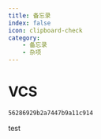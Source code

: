 ```yaml
---
title: 备忘录
index: false
icon: clipboard-check
category: 
    - 备忘录
    - 杂项
---
```


# VCS
```md
56286929b2a7447b9a11c914
```


test
